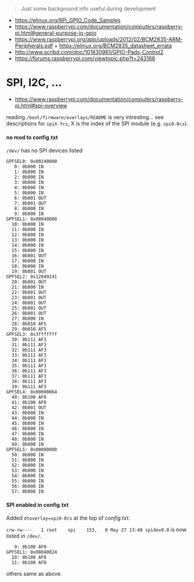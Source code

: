 > Just some background info useful during development

- https://elinux.org/RPi_GPIO_Code_Samples
- https://www.raspberrypi.com/documentation/computers/raspberry-pi.html#general-purpose-io-gpio
- https://www.raspberrypi.org/app/uploads/2012/02/BCM2835-ARM-Peripherals.pdf + https://elinux.org/BCM2835_datasheet_errata
- http://www.scribd.com/doc/101830961/GPIO-Pads-Control2
- https://forums.raspberrypi.com/viewtopic.php?t=243166


# SPI, I2C, ...

- https://www.raspberrypi.com/documentation/computers/raspberry-pi.html#spi-overview

reading `/boot/firmware/overlays/README` is very intresting...
see descriptions for `spiX-Ycs`, X is the index of the SPI module (e.g. `spi0-0cs`).

#### no mod to config.txt
`/dev/` has no SPI devices listed
```
GPFSEL0: 0x00240000
   0: 0b000 IN
   1: 0b000 IN
   2: 0b000 IN
   3: 0b000 IN
   4: 0b000 IN
   5: 0b000 IN
   6: 0b001 OUT
   7: 0b001 OUT
   8: 0b000 IN
   9: 0b000 IN
GPFSEL1: 0x08040000
  10: 0b000 IN
  11: 0b000 IN
  12: 0b000 IN
  13: 0b000 IN
  14: 0b000 IN
  15: 0b000 IN
  16: 0b001 OUT
  17: 0b000 IN
  18: 0b000 IN
  19: 0b001 OUT
GPFSEL2: 0x12049241
  20: 0b001 OUT
  21: 0b000 IN
  22: 0b001 OUT
  23: 0b001 OUT
  24: 0b001 OUT
  25: 0b001 OUT
  26: 0b001 OUT
  27: 0b000 IN
  28: 0b010 AF5
  29: 0b010 AF5
GPFSEL3: 0x3fffffff
  30: 0b111 AF3
  31: 0b111 AF3
  32: 0b111 AF3
  33: 0b111 AF3
  34: 0b111 AF3
  35: 0b111 AF3
  36: 0b111 AF3
  37: 0b111 AF3
  38: 0b111 AF3
  39: 0b111 AF3
GPFSEL4: 0x00000064
  40: 0b100 AF0
  41: 0b100 AF0
  42: 0b001 OUT
  43: 0b000 IN
  44: 0b000 IN
  45: 0b000 IN
  46: 0b000 IN
  47: 0b000 IN
  48: 0b000 IN
  49: 0b000 IN
GPFSEL5: 0x00000000
  50: 0b000 IN
  51: 0b000 IN
  52: 0b000 IN
  53: 0b000 IN
  54: 0b000 IN
  55: 0b000 IN
  56: 0b000 IN
  57: 0b000 IN
```

#### SPI enabled in config.txt
Added `dtoverlay=spi0-0cs` at the top of _config.txt_.

`crw-rw----   1 root    spi    153,   0 May 27 13:48 spidev0.0` is now listed in `/dev/`.

```
   9: 0b100 AF0
GPFSEL1: 0x08040024
  10: 0b100 AF0
  11: 0b100 AF0
```
others same as above.
